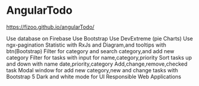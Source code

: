 # AngularTodo


https://fizoo.github.io/angularTodo/

Use database on Firebase
Use Bootstrap
Use DevExtreme (pie Charts)
Use ngx-pagination
Statistic with RxJs and Diagram,and tooltips with btn(Bootstrap)
Filter for  category and search category,and add new category
Filter  for tasks with input for name,category,priority
Sort tasks up and down with name date,priority,category
Add,change,remove,checked task
Modal window for add new category,new and change tasks with Bootstrap 5
Dark and white mode for UI
Responsible Web Applications
